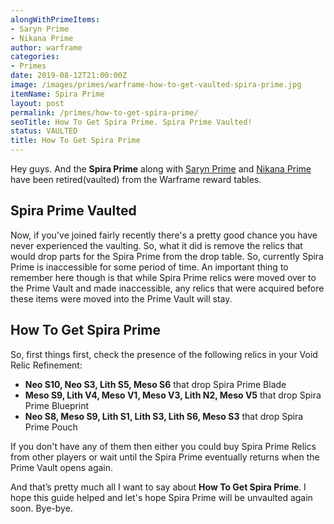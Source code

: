 ```yaml
---
alongWithPrimeItems:
- Saryn Prime
- Nikana Prime
author: warframe
categories:
- Primes
date: 2019-08-12T21:00:00Z
image: /images/primes/warframe-how-to-get-vaulted-spira-prime.jpg
itemName: Spira Prime
layout: post
permalink: /primes/how-to-get-spira-prime/
seoTitle: How To Get Spira Prime. Spira Prime Vaulted!
status: VAULTED
title: How To Get Spira Prime
---
```

<p>Hey guys. And the <strong>Spira Prime</strong> along with <a href="/primes/how-to-get-saryn-prime/" title="How To Get Saryn Prime">Saryn Prime</a> and <a href="/primes/how-to-get-nikana-prime/" title="How To Get Nikana Prime">Nikana Prime</a> have been retired(vaulted) from the Warframe reward tables.</p><!--more--> <h2>Spira Prime Vaulted</h2> <p>Now, if you've joined fairly recently there's a pretty good chance you have never experienced the vaulting. So, what it did is remove the relics that would drop parts for the Spira Prime from the drop table. So, currently Spira Prime is inaccessible for some period of time. An important thing to remember here though is that while Spira Prime relics were moved over to the Prime Vault and made inaccessible, any relics that were acquired before these items were moved into the Prime Vault will stay.</p> <h2>How To Get Spira Prime</h2> <p>So, first things first, check the presence of the following relics in your Void Relic Refinement:</p> <ul>  <li> <b>Neo S10, Neo S3, Lith S5, Meso S6</b> that drop Spira Prime Blade </li>  <li> <b>Meso S9, Lith V4, Meso V1, Meso V3, Lith N2, Meso V5</b> that drop Spira Prime Blueprint </li>  <li> <b>Neo S8, Meso S9, Lith S1, Lith S3, Lith S6, Meso S3</b> that drop Spira Prime Pouch </li>  </ul> <p>If you don't have any of them then either you could buy Spira Prime Relics from other players or wait until the Spira Prime eventually returns when the Prime Vault opens again.</p> <p>And that’s pretty much all I want to say about <strong>How To Get Spira Prime</strong>. I hope this guide helped and let's hope Spira Prime will be unvaulted again soon. Bye-bye.</p>